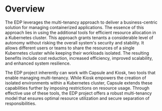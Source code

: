 # Overview

The EDP leverages the multi-tenancy approach to deliver a business-centric solution for managing containerized applications. The essence of this approach lies in using the additional tools for efficient resource allocation in a Kubernetes cluster. This approach grants tenants a considerable level of autonomy without risking the overall system's security and stability. It allows different users or teams to share the resources of a single Kubernetes cluster while keeping their workloads isolated. The resulting benefits include cost reduction, increased efficiency, improved scalability, and enhanced system resilience.

The EDP project inherently can work with Capsule and Kiosk, two tools that enable managing multi-tenancy. While Kiosk empowers the creation of isolated environments within a Kubernetes cluster, Capsule extends these capabilities further by imposing restrictions on resource usage. Through effective use of these tools, the EDP project offers a robust multi-tenancy model that ensures optimal resource utilization and secure separation of responsibilities.
